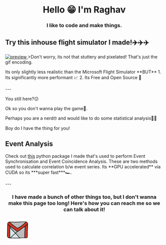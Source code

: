 <h1 align="center">Hello 😁 I'm Raghav</h1>
<h3 align="center">I like to code and make things.</h3>

<h2>Try this inhouse flight simulator I made!✈️✈️✈️</h2>
<a href="https://github.com/professorcode1/Computer-Graphics-Project">
<img alt="preview" src="Game.gif" >
</a>
>Don't worry, its not that stuttery and pixelated! That's just the gif encoding.
<br>
<p>
Its only slightly less realistic than the Microsoft Flight Simulator **BUT**
1. Its significantly more performant 📈
2. Its Free and Open Source 🤯
</p>
---
<p>
You still here?😕

Ok so you don't wanna play the game🤔. 

Perhaps you are a nerd🤓 and would like to do some statistical analysis🧑‍🔬

Boy do I have the thing for you!

<p>
<h2>Event Analysis</h2>
<p>Check out <a href="https://github.com/professorcode1/Event-Analysis">this</a> python package I made that's used to perform Event Synchronisation and Event Coincidence Analysis. These are two methods used to calculate correlation b/w event series. Its **GPU accelerated** via CUDA so its ***super fast***🏎️. 
</p>
---
<h3 align="center"> I have made a bunch of other things too, but I don't wanna make this page too long! Here's how you can reach me so we can talk about it!</h3>
<p>
 <a href="mailto:raghkum2000@gmail.com"> <img src="gmail.png" alt="" height="70" style="vertical-align:top; margin:4px"></a>
</p>


<!--
**professorcode1/professorcode1** is a ✨ _special_ ✨ repository because its `README.md` (this file) appears on your GitHub profile.

Here are some ideas to get you started:

- 🔭 I’m currently working on ...
- 🌱 I’m currently learning ...
- 👯 I’m looking to collaborate on ...
- 🤔 I’m looking for help with ...
- 💬 Ask me about ...
- 📫 How to reach me: ...
- 😄 Pronouns: ...
- ⚡ Fun fact: ...
-->
